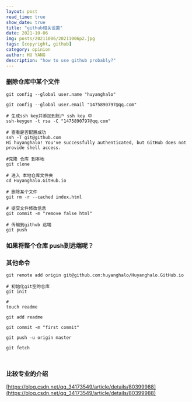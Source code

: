 ```yaml
---
layout: post
read_time: true
show_date: true
title: "github相关设置"
date: 2021-10-06
img: posts/20211006/20211006p2.jpg
tags: [copyright, github]
category: opinion
author: HU YANG
description: "how to use github probably?"
---
```


### 删除仓库中某个文件

```plain
git config --global user.name "huyanghalo"

git config --global user.email "1475890797@qq.com"

# 生成ssh key并添加到账户 ssh key 中
ssh-keygen -t rsa -C "1475890797@qq.com" 

# 查看是否配置成功
ssh -T git@github.com
Hi huyanghalo! You've successfully authenticated, but GitHub does not provide shell access.

#克隆 仓库 到本地
git clone 

# 进入 本地仓库文件夹
cd Huyanghalo.GitHub.io

# 删除某个文件
git rm -r --cached index.html

# 提交文件修改信息
git commit -m "remove false html"

# 传输到github 远端
git push

```
### 如果将整个仓库 push到远端呢？

### 其他命令

```plain
git remote add origin git@github.com:huyanghalo/Huyanghalo.GitHub.io

# 初始化git空的仓库
git init

#
touch readme

git add readme

git commit -m "first commit"

git push -u origin master

git fetch



```
###  比较专业的介绍

[https://blog.csdn.net/qq_34173549/article/details/80399988](https://blog.csdn.net/qq_34173549/article/details/80399988)

